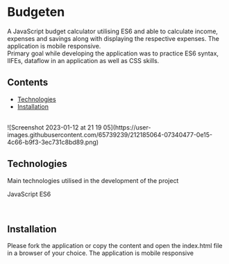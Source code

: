 # Budgeten

A JavaScript budget calculator utilising ES6 and able to calculate income, expenses and savings along with displaying the respective expenses. The application is mobile responsive.
<br>
Primary goal while developing the application was to practice ES6 syntax, IIFEs, dataflow in an application as well as CSS skills.

## Contents 

* [Technologies](#technologies)
* [Installation](#installation)

<br>
![Screenshot 2023-01-12 at 21 19 05](https://user-images.githubusercontent.com/65739239/212185064-07340477-0e15-4c66-b9f3-3ec731c8bd89.png)


## Technologies

Main technologies utilised in the development of the project

 JavaScript ES6

<br>

## Installation

Please fork the application or copy the content and open the index.html file in a browser of your choice. The application is  mobile responsive
